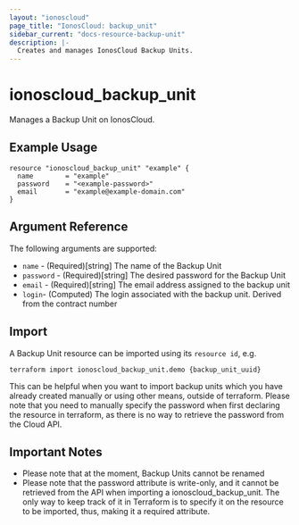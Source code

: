 ```yaml
---
layout: "ionoscloud"
page_title: "IonosCloud: backup_unit"
sidebar_current: "docs-resource-backup-unit"
description: |-
  Creates and manages IonosCloud Backup Units.
---
```


# ionoscloud_backup_unit

Manages a Backup Unit on IonosCloud.

## Example Usage

```hcl
resource "ionoscloud_backup_unit" "example" {
  name        = "example"
  password    = "<example-password>"
  email       = "example@example-domain.com"
}
```

## Argument Reference

The following arguments are supported:

- `name` - (Required)[string] The name of the Backup Unit
- `password` - (Required)[string] The desired password for the Backup Unit
- `email` - (Required)[string] The email address assigned to the backup unit
- `login`- (Computed) The login associated with the backup unit. Derived from the contract number
## Import

A Backup Unit resource can be imported using its `resource id`, e.g.

```shell
terraform import ionoscloud_backup_unit.demo {backup_unit_uuid}
```

This can be helpful when you want to import backup units which you have already created manually or using other means, outside of terraform. Please note that you need to manually specify the password when first declaring the resource in terraform, as there is no way to retrieve the password from the Cloud API.

## Important Notes

- Please note that at the moment, Backup Units cannot be renamed
- Please note that the password attribute is write-only, and it cannot be retrieved from the API when importing a ionoscloud_backup_unit. The only way to keep track of it in Terraform is to specify it on the resource to be imported, thus, making it a required attribute.
